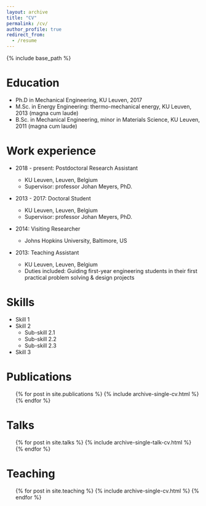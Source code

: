 ```yaml
---
layout: archive
title: "CV"
permalink: /cv/
author_profile: true
redirect_from:
  - /resume
---
```


{% include base_path %}

Education
======
* Ph.D in Mechanical Engineering, KU Leuven, 2017
* M.Sc. in Energy Engineering: thermo-mechanical energy, KU Leuven, 2013 (magna cum laude)
* B.Sc. in Mechanical Engineering, minor in Materials Science, KU Leuven, 2011 (magna cum laude)

Work experience
======
* 2018 - present: Postdoctoral Research Assistant
  * KU Leuven, Leuven, Belgium
  * Supervisor: professor Johan Meyers, PhD.

* 2013 - 2017: Doctoral Student
  * KU Leuven, Leuven, Belgium
  * Supervisor: professor Johan Meyers, PhD.

* 2014: Visiting Researcher
  * Johns Hopkins University, Baltimore, US

* 2013: Teaching Assistant
  * KU Leuven, Leuven, Belgium
  * Duties included: Guiding first-year engineering students in their first practical problem solving & design projects
  
Skills
======
* Skill 1
* Skill 2
  * Sub-skill 2.1
  * Sub-skill 2.2
  * Sub-skill 2.3
* Skill 3

Publications
======
  <ul>{% for post in site.publications %}
    {% include archive-single-cv.html %}
  {% endfor %}</ul>
  
Talks
======
  <ul>{% for post in site.talks %}
    {% include archive-single-talk-cv.html %}
  {% endfor %}</ul>
  
Teaching
======
  <ul>{% for post in site.teaching %}
    {% include archive-single-cv.html %}
  {% endfor %}</ul>
  
